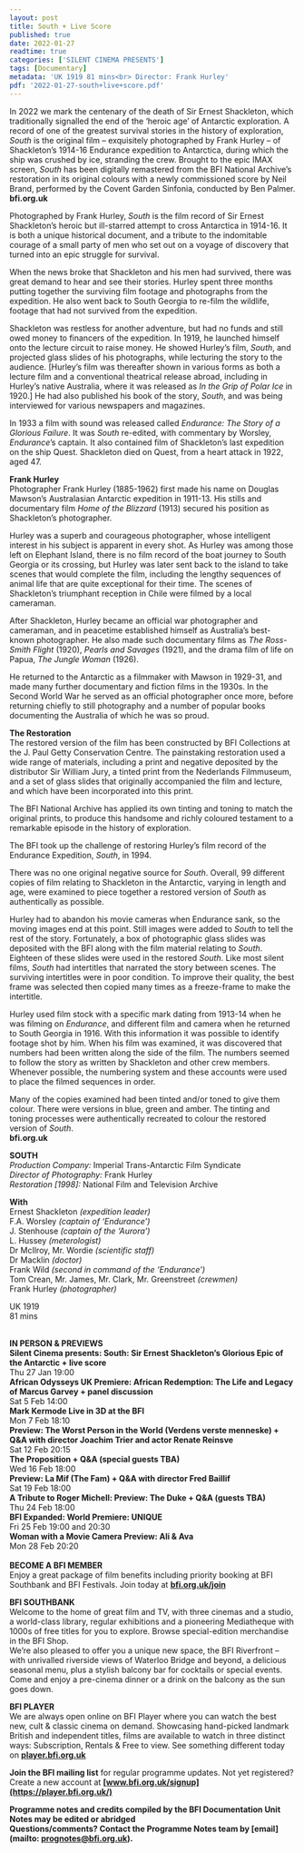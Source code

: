 ```yaml
---
layout: post
title: South + Live Score
published: true
date: 2022-01-27
readtime: true
categories: ['SILENT CINEMA PRESENTS']
tags: [Documentary]
metadata: 'UK 1919 81 mins<br> Director: Frank Hurley'
pdf: '2022-01-27-south+live+score.pdf'
---
```


In 2022 we mark the centenary of the death of Sir Ernest Shackleton, which traditionally signalled the end of the ‘heroic age’ of Antarctic exploration. A record of one of the greatest survival stories in the history of exploration, _South_ is the original film – exquisitely photographed by Frank Hurley – of Shackleton’s 1914-16 Endurance expedition to Antarctica, during which the ship was crushed by ice, stranding the crew. Brought to the epic IMAX screen, _South_ has been digitally remastered from the BFI National Archive’s restoration in its original colours with a newly commissioned score by Neil Brand, performed by the Covent Garden Sinfonia, conducted by Ben Palmer.<br>
**bfi.org.uk**<br>

Photographed by Frank Hurley, _South_ is the film record of Sir Ernest Shackleton’s heroic but ill-starred attempt to cross Antarctica in 1914-16. It is both a unique historical document, and a tribute to the indomitable courage of a small party of men who set out on a voyage of discovery that turned into an epic struggle for survival.

When the news broke that Shackleton and his men had survived, there was great demand to hear and see their stories. Hurley spent three months putting together the surviving film footage and photographs from the expedition. He also went back to South Georgia to re-film the wildlife, footage that had not survived from the expedition.

Shackleton was restless for another adventure, but had no funds and still owed money to financers of the expedition. In 1919, he launched himself onto the lecture circuit to raise money. He showed Hurley’s film, _South_, and projected glass slides of his photographs, while lecturing the story to the audience. [Hurley’s film was thereafter shown in various forms as both a lecture film and a conventional theatrical release abroad, including in Hurley’s native Australia, where it was released as _In the Grip of Polar Ice_ in 1920.] He had also published his book of the story, _South_, and was being interviewed for various newspapers and magazines.

In 1933 a film with sound was released called _Endurance: The Story of a Glorious Failure_. It was _South_ re-edited, with commentary by Worsley, _Endurance_’s captain. It also contained film of Shackleton’s last expedition on the ship Quest. Shackleton died on Quest, from a heart attack in 1922,  aged 47.

**Frank Hurley**<br>
Photographer Frank Hurley (1885-1962) first made his name on Douglas Mawson’s Australasian Antarctic expedition in 1911-13. His stills and documentary film _Home of the Blizzard_ (1913) secured his position as Shackleton’s photographer.

Hurley was a superb and courageous photographer, whose intelligent interest in his subject is apparent in every shot. As Hurley was among those left on Elephant Island, there is no film record of the boat journey to South Georgia or its crossing, but Hurley was later sent back to the island to take scenes that would complete the film, including the lengthy sequences of animal life that are quite exceptional for their time. The scenes of Shackleton’s triumphant reception in Chile were filmed by a local cameraman.

After Shackleton, Hurley became an official war photographer and cameraman, and in peacetime established himself as Australia’s best-known photographer. He also made such documentary films as _The Ross-Smith Flight_ (1920), _Pearls and Savages_ (1921), and the drama film of life on Papua, _The Jungle Woman_ (1926).

He returned to the Antarctic as a filmmaker with Mawson in 1929-31, and made many further documentary and fiction films in the 1930s. In the Second World War he served as an official photographer once more, before returning chiefly to still photography and a number of popular books documenting the Australia of which he was so proud.

**The Restoration**<br>
The restored version of the film has been constructed by BFI Collections at the J. Paul Getty Conservation Centre. The painstaking restoration used a wide range of materials, including a print and negative deposited by the distributor Sir William Jury, a tinted print from the Nederlands Filmmuseum, and a set of glass slides that originally accompanied the film and lecture, and which have been incorporated into this print.

The BFI National Archive has applied its own tinting and toning to match the original prints, to produce this handsome and richly coloured testament to a remarkable episode in the history of exploration.

The BFI  took up the challenge of restoring Hurley’s film record of the Endurance Expedition, _South_, in 1994.

There was no one original negative source for _South_. Overall, 99 different copies of film relating to Shackleton in the Antarctic, varying in length and age, were examined to piece together a restored version of _South_ as authentically as possible.

Hurley had to abandon his movie cameras when Endurance sank, so the moving images end at this point. Still images were added to _South_ to tell the rest of the story. Fortunately, a box of photographic glass slides was deposited with the BFI  along with the film material relating to _South_. Eighteen of these slides were used in the restored _South_. Like most silent films, _South_ had intertitles that narrated the story between scenes. The surviving intertitles were in poor condition. To improve their quality, the best frame was selected then copied many times as a freeze-frame to make the intertitle.

Hurley used film stock with a specific mark dating from 1913-14 when he was filming on _Endurance_, and different film and camera when he returned to South Georgia in 1916. With this information it was possible to identify footage shot by him. When his film was examined, it was discovered that numbers had been written along the side of the film. The numbers seemed to follow the story as written by Shackleton and other crew members. Whenever possible, the numbering system and these accounts were used to place the filmed sequences in order.

Many of the copies examined had been tinted and/or toned to give them colour. There were versions in blue, green and amber. The tinting and toning processes were authentically recreated to colour the restored version of _South_.<br>
**bfi.org.uk**<br>

**SOUTH**<br>
_Production Company:_ Imperial Trans-Antarctic Film Syndicate  
_Director of Photography:_ Frank Hurley  
_Restoration [1998]:_ National Film and Television Archive<br>

**With**<br>
Ernest Shackleton _(expedition leader)_  
F.A. Worsley _(captain of ‘Endurance’)_  
J. Stenhouse _(captain of the ‘Aurora’)_  
L. Hussey _(meterologist)_  
Dr McIlroy, Mr. Wordie _(scientific staff)_  
Dr Macklin _(doctor)_  
Frank Wild _(second in command of the ‘Endurance’)_  
Tom Crean, Mr. James, Mr. Clark, Mr. Greenstreet _(crewmen)_  
Frank Hurley _(photographer)_<br>

UK 1919<br>
81 mins<br>
<br>

**IN PERSON & PREVIEWS**<br>
**Silent Cinema presents: South: Sir Ernest Shackleton’s Glorious Epic of the Antarctic + live score**<br>
Thu 27 Jan 19:00<br>
**African Odysseys UK Premiere: African Redemption: The Life and Legacy of Marcus Garvey + panel discussion**<br>
Sat 5 Feb 14:00<br>
**Mark Kermode Live in 3D at the BFI**<br>
Mon 7 Feb 18:10<br>
**Preview: The Worst Person in the World (Verdens verste menneske) + Q&A with director Joachim Trier and actor Renate Reinsve**<br>
Sat 12 Feb 20:15<br>
**The Proposition + Q&A (special guests TBA)**<br>
Wed 16 Feb 18:00<br>
**Preview: La Mif (The Fam) + Q&A with director Fred Baillif**<br>
Sat 19 Feb 18:00<br>
**A Tribute to Roger Michell: Preview: The Duke + Q&A (guests TBA)**<br>
Thu 24 Feb 18:00<br>
**BFI Expanded: World Premiere: UNIQUE**<br>
Fri 25 Feb 19:00 and 20:30<br>
**Woman with a Movie Camera Preview: Ali & Ava**<br>
Mon 28 Feb 20:20<br>
<br>
**BECOME A BFI MEMBER**<br>
Enjoy a great package of film benefits including priority booking at BFI Southbank and BFI Festivals. Join today at **[bfi.org.uk/join](https://www.bfi.org.uk/become-bfi-member)**

**BFI SOUTHBANK**<br>
Welcome to the home of great film and TV, with three cinemas and a studio, a world-class library, regular exhibitions and a pioneering Mediatheque with 1000s of free titles for you to explore. Browse special-edition merchandise in the BFI Shop.<br>
We’re also pleased to offer you a unique new space, the BFI Riverfront – with unrivalled riverside views of Waterloo Bridge and beyond, a delicious seasonal menu, plus a stylish balcony bar for cocktails or special events. Come and enjoy a pre-cinema dinner or a drink on the balcony as the sun goes down.

**BFI PLAYER**<br>
We are always open online on BFI Player where you can watch the best new, cult & classic cinema on demand. Showcasing hand-picked landmark British and independent titles, films are available to watch in three distinct ways: Subscription, Rentals & Free to view. See something different today on **[player.bfi.org.uk](https://player.bfi.org.uk/)**

**Join the BFI mailing list** for regular programme updates. Not yet registered? Create a new account at **[www.bfi.org.uk/signup](https://player.bfi.org.uk/)**

**Programme notes and credits compiled by the BFI Documentation Unit  
Notes may be edited or abridged  
Questions/comments? Contact the Programme Notes team by [email](mailto: prognotes@bfi.org.uk).**
